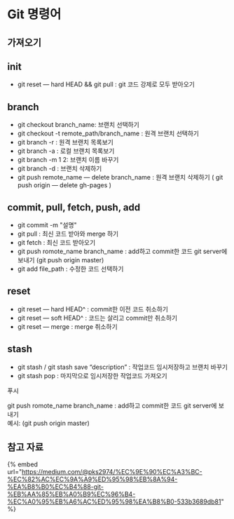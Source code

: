# Git 명령어

## 가져오기

## init 

* git reset — hard HEAD && git pull : git 코드 강제로 모두 받아오기

## branch

* git checkout branch\_name: 브랜치 선택하기
* git checkout -t remote\_path/branch\_name : 원격 브랜치 선택하기
* git branch -r : 원격 브랜치 목록보기
* git branch -a : 로컬 브랜치 목록보기
* git branch -m 1 2: 브랜치 이름 바꾸기
* git branch -d : 브랜치 삭제하기
* git push remote\_name — delete branch\_name : 원격 브랜치 삭제하기  \( git push origin — delete gh-pages \)

## commit, pull, fetch, push, add  

* git commit -m "설명" 
* git pull : 최신 코드 받아와 merge 하기 
* git fetch : 최신 코드 받아오기
* git push romote\_name branch\_name : add하고 commit한 코드 git server에 보내기  \(git push origin master\)
* git add file\_path : 수정한 코드 선택하기

## reset

* git reset — hard HEAD^ : commit한 이전 코드 취소하기
* git reset — soft HEAD^ : 코드는 살리고 commit만 취소하기
* git reset — merge : merge 취소하기

## stash

* git stash / git stash save “description” : 작업코드 임시저장하고 브랜치 바꾸기
* git stash pop : 마지막으로 임시저장한 작업코드 가져오기













푸시 

git push romote\_name branch\_name : add하고 commit한 코드 git server에 보내기   
예시: \(git push origin master\)





## 참고 자료 

{% embed url="https://medium.com/@pks2974/%EC%9E%90%EC%A3%BC-%EC%82%AC%EC%9A%A9%ED%95%98%EB%8A%94-%EA%B8%B0%EC%B4%88-git-%EB%AA%85%EB%A0%B9%EC%96%B4-%EC%A0%95%EB%A6%AC%ED%95%98%EA%B8%B0-533b3689db81" %}

